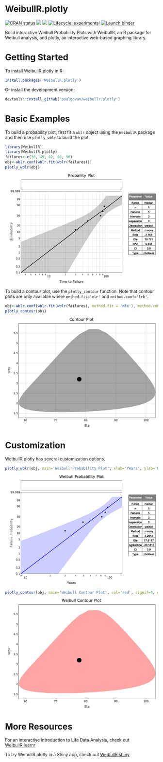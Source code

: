 
# WeibullR.plotly

<!-- badges: start -->

[![CRAN
status](https://www.r-pkg.org/badges/version/WeibullR.plotly)](https://CRAN.R-project.org/package=WeibullR.plotly)
![](http://cranlogs.r-pkg.org/badges/grand-total/WeibullR.plotly)
![](http://cranlogs.r-pkg.org/badges/WeibullR.plotly) [![Lifecycle:
experimental](https://img.shields.io/badge/lifecycle-experimental-orange.svg)](https://lifecycle.r-lib.org/articles/stages.html#experimental)
[![Launch
binder](https://mybinder.org/badge_logo.svg)](https://mybinder.org/v2/gh/paulgovan/WeibullR.plotly/main)
<!-- badges: end -->

Build interactive Weibull Probability Plots with WeibullR, an R package
for Weibull analysis, and plotly, an interactive web-based graphing
library.

# Getting Started

To install WeibullR.plotly in R:

``` r
install.packages('WeibullR.plotly')
```

Or install the development version:

``` r
devtools::install_github('paulgovan/weibullr.plotly')
```

# Basic Examples

To build a probability plot, first fit a `wblr` object using the
`WeibullR` package and then use `plotly_wblr` to build the plot.

``` r
library(WeibullR)
library(WeibullR.plotly)
failures<-c(30, 49, 82, 90, 96)
obj<-wblr.conf(wblr.fit(wblr(failures)))
plotly_wblr(obj)
```

![](man/figures/unnamed-chunk-2-1.png)<!-- -->

To build a contour plot, use the `plotly_contour` function. Note that
contour plots are only available where `method.fit='mle'` and
`method.conf='lrb'`.

``` r
obj<-wblr.conf(wblr.fit(wblr(failures), method.fit = 'mle'), method.conf = 'lrb')
plotly_contour(obj)
```

![](man/figures/unnamed-chunk-3-1.png)<!-- -->

# Customization

WeibullR.plotly has several customization options.

``` r
plotly_wblr(obj, main='Weibull Probability Plot', xlab='Years', ylab='Failure Probability', col='blue', signif=4, grid=FALSE)
```

![](man/figures/unnamed-chunk-4-1.png)<!-- -->

``` r
plotly_contour(obj, main='Weibull Contour Plot', col='red', signif=4, grid=FALSE)
```

![](man/figures/unnamed-chunk-5-1.png)<!-- -->

# More Resources

For an interactive introduction to Life Data Analysis, check out
[WeibullR.learnr](https://paulgovan.github.io/WeibullR.learnr/)

To try WeibullR.plotly in a Shiny app, check out
[WeibullR.shiny](https://paulgovan.github.io/WeibullR.shiny/)
